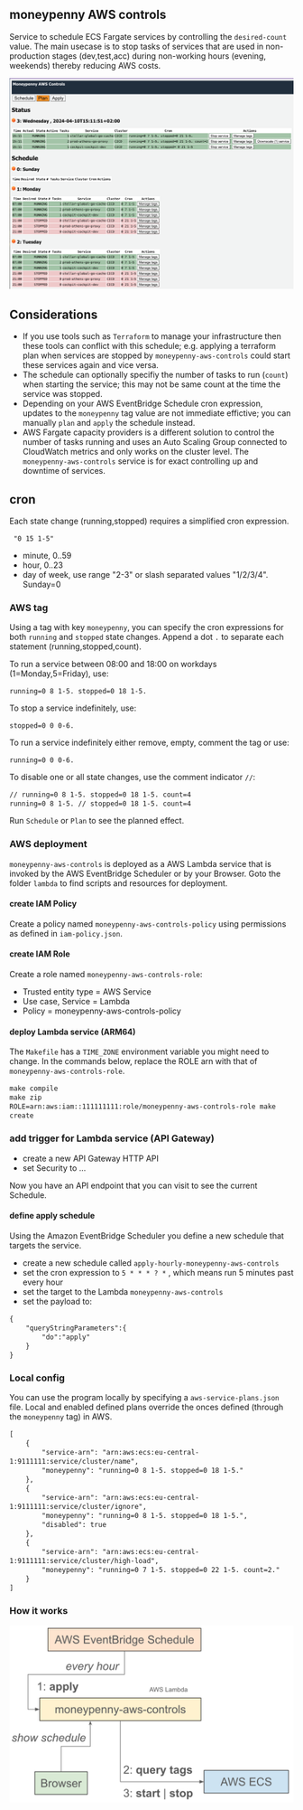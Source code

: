 ## moneypenny AWS controls

Service to schedule ECS Fargate services by controlling the `desired-count` value.
The main usecase is to stop tasks of services that are used in non-production stages (dev,test,acc) during non-working hours (evening, weekends) thereby reducing AWS costs.

![schedule](doc/schedule.png)


## Considerations

- If you use tools such as `Terraform` to manage your infrastructure then these tools can conflict with this schedule; e.g. applying a terraform plan when services are stopped by `moneypenny-aws-controls` could start these services again and vice versa.
- The schedule can optionally specifiy the number of tasks to run (`count`) when starting the service; this may not be same count at the time the service was stopped.
- Depending on your AWS EventBridge Schedule cron expression, updates to the `moneypenny` tag value are not immediate effictive; you can manually `plan` and `apply` the schedule instead.
- AWS Fargate capacity providers is a different solution to control the number of tasks running and uses an Auto Scaling Group connected to CloudWatch metrics and only works on the cluster level. The `moneypenny-aws-controls` service is for exact controlling up and downtime of services.


## cron

Each state change (running,stopped) requires a simplified cron expression.
```
 "0 15 1-5"
 ```

 - minute, 0..59
 - hour, 0..23
 - day of week, use range "2-3" or slash separated values "1/2/3/4". Sunday=0

### AWS tag

Using a tag with key `moneypenny`, you can specify the cron expressions for both `running` and `stopped` state changes.
Append a dot `.` to separate each statement (running,stopped,count).

To run a service between 08:00 and 18:00 on workdays (1=Monday,5=Friday), use:
```
running=0 8 1-5. stopped=0 18 1-5.
```

To stop a service indefinitely, use:
```
stopped=0 0 0-6.
```

To run a service indefinitely either remove, empty, comment the tag or use:
```
running=0 0 0-6.
```

To disable one or all state changes, use the comment indicator `//`:
```
// running=0 8 1-5. stopped=0 18 1-5. count=4
running=0 8 1-5. // stopped=0 18 1-5. count=4
```

Run `Schedule` or `Plan` to see the planned effect.

### AWS deployment

`moneypenny-aws-controls` is deployed as a AWS Lambda service that is invoked by the AWS EventBridge Scheduler or by your Browser.
Goto the folder `lambda` to find scripts and resources for deployment.

#### create IAM Policy

Create a policy named `moneypenny-aws-controls-policy` using permissions as defined in `iam-policy.json`.

#### create IAM Role

Create a role named `moneypenny-aws-controls-role`:

- Trusted entity type = AWS Service
- Use case, Service = Lambda
- Policy = moneypenny-aws-controls-policy

#### deploy Lambda service (ARM64)

The `Makefile` has a `TIME_ZONE` environment variable you might need to change.
In the commands below, replace the ROLE arn with that of `moneypenny-aws-controls-role`.

```
make compile 
make zip
ROLE=arn:aws:iam::111111111:role/moneypenny-aws-controls-role make create
```

### add trigger for Lambda service (API Gateway)

- create a new API Gateway HTTP API
- set Security to ...

Now you have an API endpoint that you can visit to see the current Schedule.

#### define apply schedule

Using the Amazon EventBridge Scheduler you define a new schedule that targets the service.

- create a new schedule called `apply-hourly-moneypenny-aws-controls`
- set the cron expression to `5 * * * ? *` , which means run 5 minutes past every hour
- set the target to the Lambda `moneypenny-aws-controls`
- set the payload to:
```
{
    "queryStringParameters":{
        "do":"apply"
    }
}
```

### Local config

You can use the program locally by specifying a `aws-service-plans.json` file.
Local and enabled defined plans override the onces defined (through the `moneypenny` tag) in AWS.

```
[
    { 
        "service-arn": "arn:aws:ecs:eu-central-1:9111111:service/cluster/name",
        "moneypenny": "running=0 8 1-5. stopped=0 18 1-5."
    },
    { 
        "service-arn": "arn:aws:ecs:eu-central-1:9111111:service/cluster/ignore",
        "moneypenny": "running=0 8 1-5. stopped=0 18 1-5.",
        "disabled": true
    },
    { 
        "service-arn": "arn:aws:ecs:eu-central-1:9111111:service/cluster/high-load",
        "moneypenny": "running=0 7 1-5. stopped=0 22 1-5. count=2."
    }
]
```


### How it works

![schedule](doc/howitworks.png)